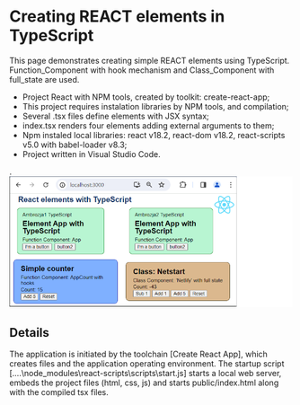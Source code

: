 # Creating REACT elements in TypeScript

This page demonstrates creating simple REACT elements using TypeScript. Function_Component 
with hook mechanism and Class_Component with full_state are used.

- Project React with NPM tools, created by toolkit: create-react-app;
- This project requires instalation libraries by NPM tools, and compilation;
- Several .tsx files define elements with JSX syntax;
- index.tsx renders four elements adding external arguments to them;
- Npm instaled local libraries: react v18.2, react-dom v18.2, react-scripts v5.0 with babel-loader v8.3;
- Project written in Visual Studio Code.

.
![](jpg/Screen3.png)

## Details

The application is initiated by the toolchain [Create React App], which creates files and the application operating environment. The startup script [….\node_modules\react-scripts\scripts\start.js] starts a local web server, embeds the project files (html, css, js) and starts public/index.html along with the compiled tsx files.
